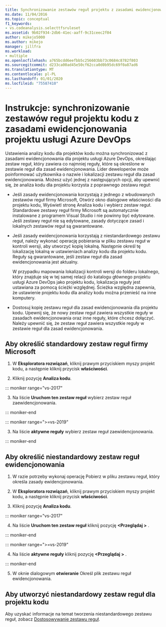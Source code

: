 ```yaml
---
title: Synchronizowanie zestawów reguł projektu z zasadami ewidencjonowania
ms.date: 11/04/2016
ms.topic: conceptual
f1_keywords:
- vs.codeanalysis.selecttfsruleset
ms.assetid: 9b02f934-2db6-41ec-aaff-9c31ceec2f04
author: mikejo5000
ms.author: mikejo
manager: jillfra
ms.workload:
- multiple
ms.openlocfilehash: a765bcdd6eefbb5c256603bb73c0684c8782f803
ms.sourcegitcommit: d233ca00ad45e50cf62cca0d0b95dc69f0a87ad6
ms.translationtype: MT
ms.contentlocale: pl-PL
ms.lasthandoff: 01/01/2020
ms.locfileid: "75587410"
---
```

# <a name="how-to-synchronize-code-project-rule-sets-with-an-azure-devops-project-check-in-policy"></a>Instrukcje: synchronizowanie zestawów reguł projektu kodu z zasadami ewidencjonowania projektu usługi Azure DevOps

Ustawienia analizy kodu dla projektów kodu można synchronizować z zasadami ewidencjonowania dla projektu usługi Azure DevOps, określając zestaw reguł, który zawiera co najmniej reguły, które są określone w zestawie reguł dla zasad ewidencjonowania. Lider deweloperów może poinformować użytkownika o nazwie i lokalizacji zestawu reguł dla zasad ewidencjonowania. Możesz użyć jednej z następujących opcji, aby upewnić się, że analiza kodu dla projektu korzysta z poprawnego zestawu reguł:

- Jeśli zasady ewidencjonowania korzystają z jednego z wbudowanych zestawów reguł firmy Microsoft, Otwórz okno dialogowe właściwości dla projektu kodu, Wyświetl stronę Analiza kodu i wybierz zestaw reguł. Standardowe zestawy reguł firmy Microsoft są automatycznie instalowane z programem Visual Studio i nie powinny być edytowane. Jeśli zestawy reguł nie są edytowane, zasady dotyczące zasad i lokalnych zestawów reguł są gwarantowane.

- Jeśli zasady ewidencjonowania korzystają z niestandardowego zestawu reguł, należy wykonać operację pobierania w pliku zestawu reguł w kontroli wersji, aby utworzyć kopię lokalną. Następnie określ tę lokalizację lokalną w ustawieniach analizy kodu dla projektu kodu. Reguły są gwarantowane, jeśli zestaw reguł dla zasad ewidencjonowania jest aktualny.

     W przypadku mapowania lokalizacji kontroli wersji do folderu lokalnego, który znajduje się w tej samej relacji do katalogu głównego projektu usługi Azure DevOps jako projektu kodu, lokalizacja reguły jest ustawiana za pomocą ścieżki względnej. Ścieżka względna zapewnia, że ustawienie projektu kodu dla analizy kodu można przenieść na inne komputery.

- Dostosuj kopię zestawu reguł dla zasad ewidencjonowania dla projektu kodu. Upewnij się, że nowy zestaw reguł zawiera wszystkie reguły w zasadach ewidencjonowania oraz inne reguły, które chcesz dołączyć. Należy upewnić się, że zestaw reguł zawiera wszystkie reguły w zestawie reguł dla zasad ewidencjonowania.

## <a name="to-specify-a-microsoft-standard-rule-set"></a>Aby określić standardowy zestaw reguł firmy Microsoft

1. W **Eksploratora rozwiązań**, kliknij prawym przyciskiem myszy projekt kodu, a następnie kliknij przycisk **właściwości**.

2. Kliknij pozycję **Analiza kodu**.

::: moniker range="vs-2017"

3. Na liście **Uruchom ten zestaw reguł** wybierz zestaw reguł zaewidencjonowania.

::: moniker-end

::: moniker range=">=vs-2019"

3. Na liście **aktywne reguły** wybierz zestaw reguł zaewidencjonowania.

::: moniker-end

## <a name="to-specify-a-custom-check-in-policy-rule-set"></a>Aby określić niestandardowy zestaw reguł ewidencjonowania

1. W razie potrzeby wykonaj operację Pobierz w pliku zestawu reguł, który określa zasady ewidencjonowania.

2. W **Eksploratora rozwiązań**, kliknij prawym przyciskiem myszy projekt kodu, a następnie kliknij przycisk **właściwości**.

3. Kliknij pozycję **Analiza kodu**.

::: moniker range="vs-2017"

4. Na liście **Uruchom ten zestaw reguł** kliknij pozycję **\<Przeglądaj >** .

::: moniker-end

::: moniker range=">=vs-2019"

4. Na liście **aktywne reguły** kliknij pozycję **\<Przeglądaj >** .

::: moniker-end

5. W oknie dialogowym **otwieranie** Określ plik zestawu reguł ewidencjonowania.

## <a name="to-create-a-custom-rule-set-for-a-code-project"></a>Aby utworzyć niestandardowy zestaw reguł dla projektu kodu

Aby uzyskać informacje na temat tworzenia niestandardowego zestawu reguł, zobacz [Dostosowywanie zestawu reguł](how-to-create-a-custom-rule-set.md).
